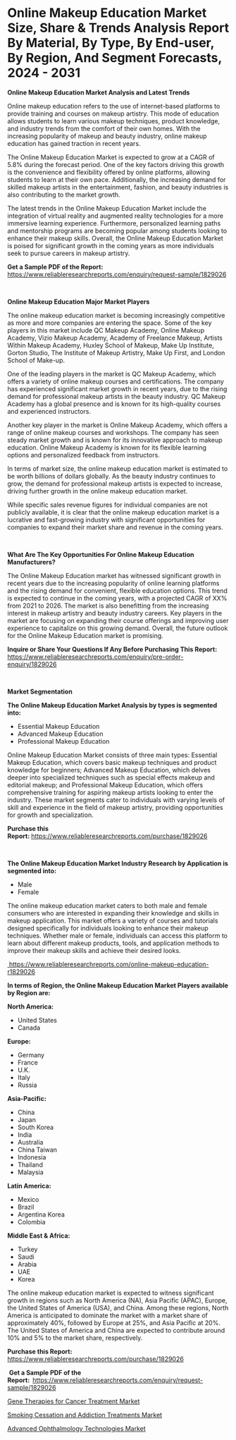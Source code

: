 <p><h1>Online Makeup Education Market Size, Share & Trends Analysis Report By Material, By Type, By End-user, By Region, And Segment Forecasts, 2024 - 2031</h1></p><p><strong>Online Makeup Education Market Analysis and Latest Trends</strong></p>
<p><p>Online makeup education refers to the use of internet-based platforms to provide training and courses on makeup artistry. This mode of education allows students to learn various makeup techniques, product knowledge, and industry trends from the comfort of their own homes. With the increasing popularity of makeup and beauty industry, online makeup education has gained traction in recent years.</p><p>The Online Makeup Education Market is expected to grow at a CAGR of 5.8% during the forecast period. One of the key factors driving this growth is the convenience and flexibility offered by online platforms, allowing students to learn at their own pace. Additionally, the increasing demand for skilled makeup artists in the entertainment, fashion, and beauty industries is also contributing to the market growth.</p><p>The latest trends in the Online Makeup Education Market include the integration of virtual reality and augmented reality technologies for a more immersive learning experience. Furthermore, personalized learning paths and mentorship programs are becoming popular among students looking to enhance their makeup skills. Overall, the Online Makeup Education Market is poised for significant growth in the coming years as more individuals seek to pursue careers in makeup artistry.</p></p>
<p><strong>Get a Sample PDF of the Report:&nbsp;</strong> <a href="https://www.reliableresearchreports.com/enquiry/request-sample/1829026">https://www.reliableresearchreports.com/enquiry/request-sample/1829026</a></p>
<p>&nbsp;</p>
<p><strong>Online Makeup Education Major Market Players</strong></p>
<p><p>The online makeup education market is becoming increasingly competitive as more and more companies are entering the space. Some of the key players in this market include QC Makeup Academy, Online Makeup Academy, Vizio Makeup Academy, Academy of Freelance Makeup, Artists Within Makeup Academy, Huxley School of Makeup, Make Up Institute, Gorton Studio, The Institute of Makeup Artistry, Make Up First, and London School of Make-up.</p><p>One of the leading players in the market is QC Makeup Academy, which offers a variety of online makeup courses and certifications. The company has experienced significant market growth in recent years, due to the rising demand for professional makeup artists in the beauty industry. QC Makeup Academy has a global presence and is known for its high-quality courses and experienced instructors.</p><p>Another key player in the market is Online Makeup Academy, which offers a range of online makeup courses and workshops. The company has seen steady market growth and is known for its innovative approach to makeup education. Online Makeup Academy is known for its flexible learning options and personalized feedback from instructors.</p><p>In terms of market size, the online makeup education market is estimated to be worth billions of dollars globally. As the beauty industry continues to grow, the demand for professional makeup artists is expected to increase, driving further growth in the online makeup education market.</p><p>While specific sales revenue figures for individual companies are not publicly available, it is clear that the online makeup education market is a lucrative and fast-growing industry with significant opportunities for companies to expand their market share and revenue in the coming years.</p></p>
<p>&nbsp;</p>
<p><strong>What Are The Key Opportunities For Online Makeup Education Manufacturers?</strong></p>
<p><p>The Online Makeup Education market has witnessed significant growth in recent years due to the increasing popularity of online learning platforms and the rising demand for convenient, flexible education options. This trend is expected to continue in the coming years, with a projected CAGR of XX% from 2021 to 2026. The market is also benefitting from the increasing interest in makeup artistry and beauty industry careers. Key players in the market are focusing on expanding their course offerings and improving user experience to capitalize on this growing demand. Overall, the future outlook for the Online Makeup Education market is promising.</p></p>
<p><strong>Inquire or Share Your Questions If Any Before Purchasing This Report:</strong> <a href="https://www.reliableresearchreports.com/enquiry/pre-order-enquiry/1829026">https://www.reliableresearchreports.com/enquiry/pre-order-enquiry/1829026</a></p>
<p>&nbsp;</p>
<p><strong>Market Segmentation</strong></p>
<p><strong>The Online Makeup Education Market Analysis by types is segmented into:</strong></p>
<p><ul><li>Essential Makeup Education</li><li>Advanced Makeup Education</li><li>Professional Makeup Education</li></ul></p>
<p><p>Online Makeup Education Market consists of three main types: Essential Makeup Education, which covers basic makeup techniques and product knowledge for beginners; Advanced Makeup Education, which delves deeper into specialized techniques such as special effects makeup and editorial makeup; and Professional Makeup Education, which offers comprehensive training for aspiring makeup artists looking to enter the industry. These market segments cater to individuals with varying levels of skill and experience in the field of makeup artistry, providing opportunities for growth and specialization.</p></p>
<p><strong>Purchase this Report:&nbsp;</strong><a href="https://www.reliableresearchreports.com/purchase/1829026">https://www.reliableresearchreports.com/purchase/1829026</a></p>
<p>&nbsp;</p>
<p><strong>The Online Makeup Education Market Industry Research by Application is segmented into:</strong></p>
<p><ul><li>Male</li><li>Female</li></ul></p>
<p><p>The online makeup education market caters to both male and female consumers who are interested in expanding their knowledge and skills in makeup application. This market offers a variety of courses and tutorials designed specifically for individuals looking to enhance their makeup techniques. Whether male or female, individuals can access this platform to learn about different makeup products, tools, and application methods to improve their makeup skills and achieve their desired looks.</p></p>
<p><a href="https://www.reliableresearchreports.com/online-makeup-education-r1829026">&nbsp;https://www.reliableresearchreports.com/online-makeup-education-r1829026</a></p>
<p><strong>In terms of Region, the Online Makeup Education Market Players available by Region are:</strong></p>
<p>
    <p> <strong> North America: </strong>
        <ul>
            <li>United States</li>
            <li>Canada</li>
        </ul>
        </p> 
    <p> <strong> Europe: </strong>
        <ul>
            <li>Germany</li>
            <li>France</li>
            <li>U.K.</li>
            <li>Italy</li>
            <li>Russia</li>
        </ul>
        </p> 
    <p> <strong> Asia-Pacific: </strong>
        <ul>
            <li>China</li>
            <li>Japan</li>
            <li>South Korea</li>
            <li>India</li>
            <li>Australia</li>
            <li>China Taiwan</li>
            <li>Indonesia</li>
            <li>Thailand</li>
            <li>Malaysia</li>
        </ul>
        </p> 
    <p> <strong> Latin America: </strong>
        <ul>
            <li>Mexico</li>
            <li>Brazil</li>
            <li>Argentina Korea</li>
            <li>Colombia</li>
        </ul>
        </p> 
    <p> <strong> Middle East & Africa: </strong>
        <ul>
            <li>Turkey</li>
            <li>Saudi</li>
            <li>Arabia</li>
            <li>UAE</li>
            <li>Korea</li>
        </ul>
    </p>
    </p>
<p><p>The online makeup education market is expected to witness significant growth in regions such as North America (NA), Asia Pacific (APAC), Europe, the United States of America (USA), and China. Among these regions, North America is anticipated to dominate the market with a market share of approximately 40%, followed by Europe at 25%, and Asia Pacific at 20%. The United States of America and China are expected to contribute around 10% and 5% to the market share, respectively.</p></p>
<p><strong>Purchase this Report: </strong><a href="https://www.reliableresearchreports.com/purchase/1829026">https://www.reliableresearchreports.com/purchase/1829026</a></p>
<p>&nbsp;<strong>Get a Sample PDF of the Report:&nbsp;&nbsp;</strong><a href="https://www.reliableresearchreports.com/enquiry/request-sample/1829026">https://www.reliableresearchreports.com/enquiry/request-sample/1829026</a></p>
<p><strong></strong></p>
<p><p><a href="https://github.com/sleepman642/Market-Research-Report-List-1/blob/main/gene-therapies-for-cancer-treatment-market.md">Gene Therapies for Cancer Treatment Market</a></p><p><a href="https://github.com/anggakarna133/Market-Research-Report-List-1/blob/main/smoking-cessation-and-addiction-treatments-market.md">Smoking Cessation and Addiction Treatments Market</a></p><p><a href="https://github.com/mateobossinovero/Market-Research-Report-List-1/blob/main/advanced-ophthalmology-technologies-market.md">Advanced Ophthalmology Technologies Market</a></p></p>